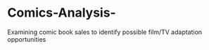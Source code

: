 # Comics-Analysis-
Examining comic book sales to identify possible film/TV adaptation opportunities 




